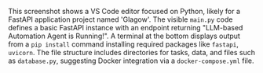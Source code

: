 This screenshot shows a VS Code editor focused on Python, likely for a FastAPI application project named 'Glagow'. The visible `main.py` code defines a basic FastAPI instance with an endpoint returning "LLM-based Automation Agent is Running!". A terminal at the bottom displays output from a `pip install` command installing required packages like `fastapi`, `uvicorn`. The file structure includes directories for tasks, data, and files such as `database.py`, suggesting Docker integration via a `docker-compose.yml` file.